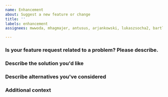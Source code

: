 ```yaml
---
name: Enhancement
about: Suggest a new feature or change
title: ''
labels: enhancement
assignees: mwwoda, mhagmajer, antusus, arjankowski, lukaszsocha2, bartlomiejleszczynski

---
```


### Is your feature request related to a problem? Please describe.
<!-- A clear and concise description of what the problem is. Ex. I'm always frustrated when [...] -->

### Describe the solution you'd like
<!-- A clear and concise description of what you want to happen. -->

### Describe alternatives you've considered
<!-- A clear and concise description of any alternative solutions or features you've considered. -->

### Additional context
<!-- Add any other context or screenshots about the feature request here. -->
